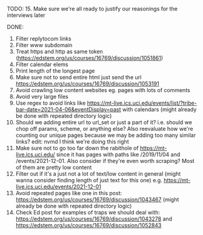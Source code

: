 TODO:
15. Make sure we're all ready to justify our reasonings for the interviews later

DONE:
1. Filter replytocom links
2. Filter www subdomain
3. Treat https and http as same token (https://edstem.org/us/courses/16769/discussion/1051861)
4. Filter calendar elems
5. Print length of the longest page 
6. Make sure not to send entire html just send the url https://edstem.org/us/courses/16769/discussion/1053191
7. Avoid crawling low content websites eg. pages with lots of comments
8. Avoid very large files
9. Use regex to avoid links like https://mt-live.ics.uci.edu/events/list/?tribe-bar-date=2021-04-06&eventDisplay=past with calendars (might already be done with repeated directory logic)
11. Should we adding entire url to url_set or just a part of it? i.e. should we chop off params, scheme, or anything else? Also reevaluate how we're counting our unique pages because we may be adding too many similar links? edit: nvmd I think we're doing this right
13. Make sure not to go too far down the rabithole of https://mt-live.ics.uci.edu/ since it has pages with paths like /2019/11/04 and /events/2021-12-01. Also consider if they're even worth scraping? Most of them are pretty low content
14. Filter out if it's a just not a lot of text/low content in general (might wanna consider finding length of just text for this one) e.g. https://mt-live.ics.uci.edu/events/2021-12-01
10. Avoid repeated pages like one in this post: https://edstem.org/us/courses/16769/discussion/1043467 (might already be done with repeated directory logic)
12. Check Ed post for examples of traps we should deal with: https://edstem.org/us/courses/16769/discussion/1043278 and https://edstem.org/us/courses/16769/discussion/1052843